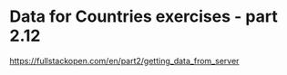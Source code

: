 # Data for Countries exercises - part 2.12
https://fullstackopen.com/en/part2/getting_data_from_server
